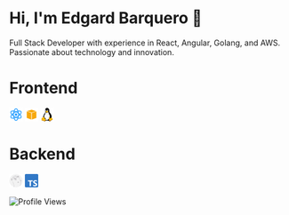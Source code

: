# Hi, I'm Edgard Barquero 👋

Full Stack Developer with experience in React, Angular, Golang, and AWS. Passionate about technology and innovation.

# Frontend

<img src="img/react.png" alt="React" width="24" height="24">
<img src="img/aws.png" alt="Amazon Web Services" width="24" height="24">
<img src="img/linux.png" alt="Linux" width="24" height="24">

# Backend

<img src="img/golang.png" alt="Golang" width="24" height="24">
<img src="img/typescript.png" alt="TypeScript" width="24" height="24">


![Profile Views](https://komarev.com/ghpvc/?username=ebarquero85&color=blue)